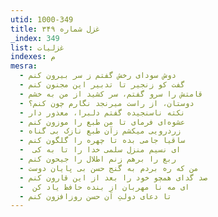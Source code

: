 ```yaml
---
utid: 1000-349
title: غزل شماره ۳۴۹
_index: 349
list: غزلیات
indexes: م
mesra:
  - دوش سودای رخش گفتم ز سر بیرون کنم
  - گفت کو زنجیر تا تدبیر این مجنون کنم
  - قامتش را سرو گفتم، سر کشید از من به خشم
  - دوستان، از راست میرنجد نگارم چون کنم؟
  - نکته ناسنجیده گفتم دلبرا، معذور دار
  - عشوه‌ای فرمای تا من طبع را موزون کنم
  - زردرویی میکشم زآن طبع نازک بی گناه
  - ساقیا جامی بده تا چهره را گلگون کنم
  - ‌ ای نسیم منزل سلمی خدا را تا به کی
  - ربع را برهم زنم اطلال را جیحون کنم
  - من که ره بردم به گنج حسن بی پایان دوست
  - صد گدای همچو خود را بعد از این قارون کنم
  - ‌ ای مه نا مهربان از بنده حافظ یاد کن
  - تا دعای دولتِ آن حسن روزافزون کنم
---
```

